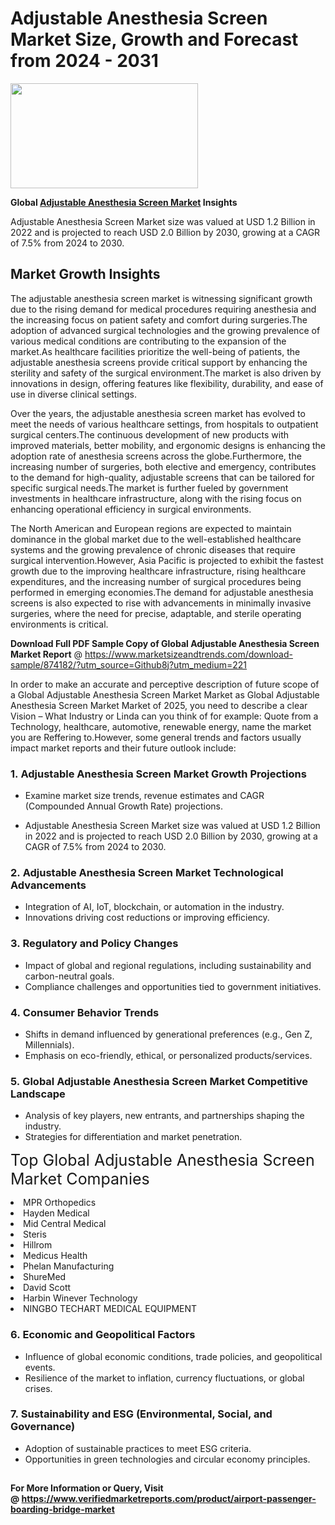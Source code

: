 <H1>Adjustable Anesthesia Screen Market Size, Growth and Forecast from 2024 - 2031</H1><img class="aligncenter size-medium wp-image-584254" src="https://thirdeyenews.in/wp-content/uploads/2024/09/Global-Market-Research-300x168.jpeg" alt="" width="300" height="168" /><p><strong>Global&nbsp;<a href="https://www.marketsizeandtrends.com/download-sample/874182/?utm_source=Github8j?utm_medium=221">Adjustable Anesthesia Screen Market</a> Insights</strong></p><p>Adjustable Anesthesia Screen Market size was valued at USD 1.2 Billion in 2022 and is projected to reach USD 2.0 Billion by 2030, growing at a CAGR of 7.5% from 2024 to 2030.</p><p><h2>Market Growth Insights</h2> <p>The adjustable anesthesia screen market is witnessing significant growth due to the rising demand for medical procedures requiring anesthesia and the increasing focus on patient safety and comfort during surgeries.The adoption of advanced surgical technologies and the growing prevalence of various medical conditions are contributing to the expansion of the market.As healthcare facilities prioritize the well-being of patients, the adjustable anesthesia screens provide critical support by enhancing the sterility and safety of the surgical environment.The market is also driven by innovations in design, offering features like flexibility, durability, and ease of use in diverse clinical settings.</p> <p>Over the years, the adjustable anesthesia screen market has evolved to meet the needs of various healthcare settings, from hospitals to outpatient surgical centers.The continuous development of new products with improved materials, better mobility, and ergonomic designs is enhancing the adoption rate of anesthesia screens across the globe.Furthermore, the increasing number of surgeries, both elective and emergency, contributes to the demand for high-quality, adjustable screens that can be tailored for specific surgical needs.The market is further fueled by government investments in healthcare infrastructure, along with the rising focus on enhancing operational efficiency in surgical environments.</p> <p>The North American and European regions are expected to maintain dominance in the global market due to the well-established healthcare systems and the growing prevalence of chronic diseases that require surgical intervention.However, Asia Pacific is projected to exhibit the fastest growth due to the improving healthcare infrastructure, rising healthcare expenditures, and the increasing number of surgical procedures being performed in emerging economies.The demand for adjustable anesthesia screens is also expected to rise with advancements in minimally invasive surgeries, where the need for precise, adaptable, and sterile operating environments is critical.</p> <p><span class=""><strong>Download Full PDF Sample Copy of Global Adjustable Anesthesia Screen Market Report</strong> @ <a href="https://www.marketsizeandtrends.com/download-sample/874182/?utm_source=Github8j?utm_medium=221" target="_blank">https://www.marketsizeandtrends.com/download-sample/874182/?utm_source=Github8j?utm_medium=221</a></span></p><p>In order to make an accurate and perceptive description of future scope of a Global&nbsp;Adjustable Anesthesia Screen Market Market as Global&nbsp;Adjustable Anesthesia Screen Market Market of 2025, you need to describe a clear Vision &ndash; What Industry or Linda can you think of for example: Quote from a Technology, healthcare, automotive, renewable energy, name the market you are Reffering to.However, some general trends and factors usually impact market reports and their future outlook include:</p><h3>1.&nbsp;<strong>Adjustable Anesthesia Screen Market Growth Projections</strong></h3><ul><li>Examine market size trends, revenue estimates and CAGR (Compounded Annual Growth Rate) projections.</li><li><p>Adjustable Anesthesia Screen Market size was valued at USD 1.2 Billion in 2022 and is projected to reach USD 2.0 Billion by 2030, growing at a CAGR of 7.5% from 2024 to 2030.</p></li></ul><h3>2.&nbsp;<strong>Adjustable Anesthesia Screen Market Technological Advancements</strong></h3><ul><li>Integration of AI, IoT, blockchain, or automation in the industry.</li><li>Innovations driving cost reductions or improving efficiency.</li></ul><h3>3.&nbsp;<strong>Regulatory and Policy Changes</strong></h3><ul><li>Impact of global and regional regulations, including sustainability and carbon-neutral goals.</li><li>Compliance challenges and opportunities tied to government initiatives.</li></ul><h3>4.&nbsp;<strong>Consumer Behavior Trends</strong></h3><ul><li>Shifts in demand influenced by generational preferences (e.g., Gen Z, Millennials).</li><li>Emphasis on eco-friendly, ethical, or personalized products/services.</li></ul><h3>5.&nbsp;<strong>Global Adjustable Anesthesia Screen Market Competitive Landscape</strong></h3><ul><li>Analysis of key players, new entrants, and partnerships shaping the industry.</li><li>Strategies for differentiation and market penetration.</li></ul><p data-pm-slice="1 1 []"><span style="color: inherit; font-family: inherit; font-size: 25px;">Top Global Adjustable Anesthesia Screen Market Companies</span></p><div class="" data-test-id=""><p><li>MPR Orthopedics</li><li> Hayden Medical</li><li> Mid Central Medical</li><li> Steris</li><li> Hillrom</li><li> Medicus Health</li><li> Phelan Manufacturing</li><li> ShureMed</li><li> David Scott</li><li> Harbin Winever Technology</li><li> NINGBO TECHART MEDICAL EQUIPMENT</li></p></div><h3>6.&nbsp;<strong>Economic and Geopolitical Factors</strong></h3><ul><li>Influence of global economic conditions, trade policies, and geopolitical events.</li><li>Resilience of the market to inflation, currency fluctuations, or global crises.</li></ul><h3>7.&nbsp;<strong>Sustainability and ESG (Environmental, Social, and Governance)</strong></h3><ul><li>Adoption of sustainable practices to meet ESG criteria.</li><li>Opportunities in green technologies and circular economy principles.</li></ul><h2><strong style="font-size: 14px;">For More Information or Query, Visit @&nbsp;</strong><a style="background-color: #ffffff; font-size: 14px;" href="https://www.marketsizeandtrends.com/report/adjustable-anesthesia-screen-market/" target="_blank">https://www.verifiedmarketreports.com/product/airport-passenger-boarding-bridge-market</a></h2>